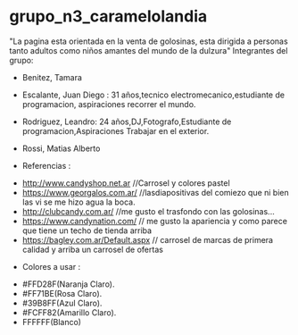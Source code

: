 # grupo_n3_caramelolandia
"La pagina esta orientada en la venta de golosinas, esta dirigida a personas tanto adultos como niños amantes del mundo de la dulzura"
Integrantes del grupo:

* Benitez, Tamara
* Escalante, Juan Diego : 31 años,tecnico electromecanico,estudiante de programacion, aspiraciones recorrer el mundo.
* Rodriguez, Leandro: 24 años,DJ,Fotografo,Estudiante de programacion,Aspiraciones Trabajar en el exterior.
* Rossi, Matias Alberto

* Referencias :

- http://www.candyshop.net.ar //Carrosel y colores pastel
- https://www.georgalos.com.ar/   //lasdiapositivas del comiezo que ni bien las vi se me hizo agua la boca.
- http://clubcandy.com.ar/ //me gusto el trasfondo con las golosinas... 
- https://www.candynation.com/ // me gusto la apariencia y como parece que tiene un techo de tienda arriba
- https://bagley.com.ar/Default.aspx // carrosel de marcas de primera calidad y arriba un carrosel de ofertas

* Colores a usar :

- #FFD28F(Naranja Claro).
- #FF71BE(Rosa Claro).
- #39B8FF(Azul Claro).
- #FCFF82(Amarillo Claro).
- FFFFFF(Blanco)
